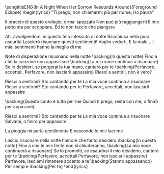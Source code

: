 \songtitleENG{In A Night When Her Sorrow Resounds Around}{Foreground Eclipse}
\begin{lyrics}
"Ti prego, non chiamarmi più per nome;
Ho paura"

Il braccio di questo orologio, ormai spezzato
Non può più raggiungerti
Il mio petto sta per scoppiare,
Ed io non faccio che piangere

Ah, avvolgendomi in questo telo intessuto di notte
Racchiusa nella pura oscurità
Lascierò risuonare questi sentimenti!
Voglio vederti,
E fa male...
I miei sentimenti hanno la meglio di me

Note di disperazione risuonano nella notte \backing{In questa notte}
Fino a che la canzone non appassisce
\backing{La mia voce continua a risuonare}
Se lo desideri, se porgerai la tua mano, canterò per te
\backing{Perfavore, accettali,
Perfavore, non lasciarli appassire}
Riesci a sentirli, non è vero?

Riesci a sentirmi? Sto cantando per te
La mia voce continua a risuonare
Riesci a sentirmi? Sto cantando per te
Perfavore, accettali, non lasciarli appassire

\backing{Questo canto è tutto per me
Quindi ti prego, resta con me, o finirò per appassire}

Riesci a sentirmi? Sto cantando per te
La mia voce continua a risuonare
Salvami, o finirò per appassire

La pioggia mi parla gentilmente
E nasconde le mie lacrime

Lascio risuonare nella notte l'amore che tanto desidero \backing{In questa notte}
Fino a che le mie ferite non si chiuderanno,
\backing{La mia voce continuerà a risuonare}
Se lo prometti, se esaudirai il mio desiderio, canterò per te
\backing{Perfavore, accettali
Perfavore, non lasciarli appassire}
Perfavore, lasciami rimanere accanto a te \backing{Stanno appassendo}
Per sempre \backing{Per te}
\end{lyrics}
